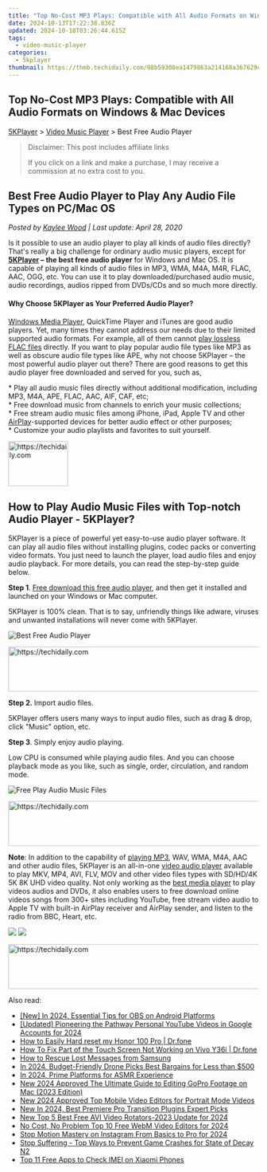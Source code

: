 ```yaml
---
title: "Top No-Cost MP3 Plays: Compatible with All Audio Formats on Windows & Mac Devices"
date: 2024-10-13T17:22:38.836Z
updated: 2024-10-18T03:26:44.615Z
tags:
  - video-music-player
categories:
  - 5kplayer
thumbnail: https://thmb.techidaily.com/08b59308ea1479863a214168a367629cf0b1393331c870e52c284f342d82b8ac.jpeg
---
```


## Top No-Cost MP3 Plays: Compatible with All Audio Formats on Windows & Mac Devices

[5KPlayer](https://tools.techidaily.com/5kplayer/products/) \> [Video Music Player](https://tools.techidaily.com/5kplayer/video-music-player/) \> Best Free Audio Player

>  Disclaimer: This post includes affiliate links
>
>  If you click on a link and make a purchase, I may receive a commission at no extra cost to you.
>

## Best Free Audio Player to Play Any Audio File Types on PC/Mac OS

 _Posted by [Kaylee Wood](https://www.quora.com/profile/Amanda-Hu-21) | Last update: April 28, 2020_

Is it possible to use an audio player to play all kinds of audio files directly? That's really a big challenge for ordinary audio music players, except for **[5KPlayer](https://tools.techidaily.com/5kplayer/products/) – the best free audio player** for Windows and Mac OS. It is capable of playing all kinds of audio files in MP3, WMA, M4A, M4R, FLAC, AAC, OGG, etc. You can use it to play downloaded/purchased audio music, audio recordings, audios ripped from DVDs/CDs and so much more directly. 

#### **Why Choose 5KPlayer as Your Preferred Audio Player?**

[Windows Media Player](https://tools.techidaily.com/5kplayer/video-music-player/), QuickTime Player and iTunes are good audio players. Yet, many times they cannot address our needs due to their limited supported audio formats. For example, all of them cannot [play lossless FLAC files](https://tools.techidaily.com/5kplayer/video-music-player/) directly. If you want to play popular audio file types like MP3 as well as obscure audio file types like APE, why not choose 5KPlayer – the most powerful audio player out there? There are good reasons to get this audio player free downloaded and served for you, such as,

\* Play all audio music files directly without additional modification, including MP3, M4A, APE, FLAC, AAC, AIF, CAF, etc;  
\* Free download music from channels to enrich your music collections;  
\* Free stream audio music files among iPhone, iPad, Apple TV and other [AirPlay](https://tools.techidaily.com/5kplayer/airplay/)\-supported devices for better audio effect or other purposes;  
\* Customize your audio playlists and favorites to suit yourself.

<!-- affiliate ads begin -->
<a href="https://25home.pxf.io/c/5597632/2148635/16836" target="_top" id="2148635">
  <img src="//a.impactradius-go.com/display-ad/16836-2148635" border="0" alt="https://techidaily.com" width="120" height="90"/>
</a>
<img height="0" width="0" src="https://25home.pxf.io/i/5597632/2148635/16836" style="position:absolute;visibility:hidden;" border="0" />
<!-- affiliate ads end -->

## How to Play Audio Music Files with Top-notch Audio Player - 5KPlayer?

5KPlayer is a piece of powerful yet easy-to-use audio player software. It can play all audio files without installing plugins, codec packs or converting video formats. You just need to launch the player, load audio files and enjoy audio playback. For more details, you can read the step-by-step guide below.

**Step 1**. [Free download this free audio player](https://tools.techidaily.com/5kplayer/products/), and then get it installed and launched on your Windows or Mac computer.

5KPlayer is 100% clean. That is to say, unfriendly things like adware, viruses and unwanted installations will never come with 5KPlayer.

![Best Free Audio Player](https://www.5kplayer.com/video-music-player/img/free-music-player.jpg) 

<!-- affiliate ads begin -->
<a href="https://appsumo.8odi.net/c/5597632/2100534/7443" target="_top" id="2100534">
  <img src="//a.impactradius-go.com/display-ad/7443-2100534" border="0" alt="https://techidaily.com" width="728" height="90"/>
</a>
<img height="0" width="0" src="https://appsumo.8odi.net/i/5597632/2100534/7443" style="position:absolute;visibility:hidden;" border="0" />
<!-- affiliate ads end -->

**Step 2.** Import audio files.

5KPlayer offers users many ways to input audio files, such as drag & drop, click "Music" option, etc. 

**Step 3**. Simply enjoy audio playing.

Low CPU is consumed while playing audio files. And you can choose playback mode as you like, such as single, order, circulation, and random mode.

![Free Play Audio Music Files](https://www.5kplayer.com/video-music-player/img/flac-music-player.jpg) 

<!-- affiliate ads begin -->
<a href="https://appsumo.8odi.net/c/5597632/2111967/7443" target="_top" id="2111967">
  <img src="//a.impactradius-go.com/display-ad/7443-2111967" border="0" alt="https://techidaily.com" width="728" height="90"/>
</a>
<img height="0" width="0" src="https://appsumo.8odi.net/i/5597632/2111967/7443" style="position:absolute;visibility:hidden;" border="0" />
<!-- affiliate ads end -->

**Note**: In addition to the capability of [playing MP3](https://tools.techidaily.com/5kplayer/video-music-player/), WAV, WMA, M4A, AAC and other audio files, 5KPlayer is an all-in-one [video audio player](https://tools.techidaily.com/5kplayer/video-music-player/) available to play MKV, MP4, AVI, FLV, MOV and other video files types with SD/HD/4K 5K 8K UHD video quality. Not only working as the [best media player](https://tools.techidaily.com/5kplayer/video-music-player/) to play videos audios and DVDs, it also enables users to free download online videos songs from 300+ sites including YouTube, free stream video audio to Apple TV with built-in AirPlay receiver and AirPlay sender, and listen to the radio from BBC, Heart, etc. 

[![](https://www.5kplayer.com/video-music-player/../button/freedownbackwin.png)](https://tools.techidaily.com/5kplayer/products/) [![](https://www.5kplayer.com/video-music-player/../button/freedownbackmac.png)](https://tools.techidaily.com/5kplayer/products/)

<!-- affiliate ads begin -->
<a href="https://aligracehair.sjv.io/c/5597632/1925489/19272" target="_top" id="1925489">
  <img src="//a.impactradius-go.com/display-ad/19272-1925489" border="0" alt="https://techidaily.com" width="728" height="90"/>
</a>
<img height="0" width="0" src="https://aligracehair.sjv.io/i/5597632/1925489/19272" style="position:absolute;visibility:hidden;" border="0" />
<!-- affiliate ads end -->

<ins class="adsbygoogle"
     style="display:block"
     data-ad-format="autorelaxed"
     data-ad-client="ca-pub-7571918770474297"
     data-ad-slot="1223367746"></ins>

<ins class="adsbygoogle"
     style="display:block"
     data-ad-client="ca-pub-7571918770474297"
     data-ad-slot="8358498916"
     data-ad-format="auto"
     data-full-width-responsive="true"></ins>

<span class="atpl-alsoreadstyle">Also read:</span>
<div><ul>
<li><a href="https://desktop-recording.techidaily.com/new-in-2024-essential-tips-for-obs-on-android-platforms/"><u>[New] In 2024, Essential Tips for OBS on Android Platforms</u></a></li>
<li><a href="https://youtube-tips.techidaily.com/ed-pioneering-the-pathway-personal-youtube-videos-in-google-accounts-for-2024/"><u>[Updated] Pioneering the Pathway Personal YouTube Videos in Google Accounts for 2024</u></a></li>
<li><a href="https://techidaily.com/how-to-easily-hard-reset-my-honor-100-pro-drfone-by-drfone-reset-android-reset-android/"><u>How to Easily Hard reset my Honor 100 Pro | Dr.fone</u></a></li>
<li><a href="https://howto.techidaily.com/how-to-fix-part-of-the-touch-screen-not-working-on-vivo-y36i-drfone-by-drfone-fix-android-problems-fix-android-problems/"><u>How To Fix Part of the Touch Screen Not Working on Vivo Y36i | Dr.fone</u></a></li>
<li><a href="https://blog-min.techidaily.com/how-to-rescue-lost-messages-from-samsung-by-fonelab-android-recover-messages/"><u>How to Rescue Lost Messages from Samsung</u></a></li>
<li><a href="https://extra-hints.techidaily.com/in-2024-budget-friendly-drone-picks-best-bargains-for-less-than-500/"><u>In 2024, Budget-Friendly Drone Picks Best Bargains for Less than $500</u></a></li>
<li><a href="https://youtube-help.techidaily.com/in-2024-prime-platforms-for-asmr-experience/"><u>In 2024, Prime Platforms for ASMR Experience</u></a></li>
<li><a href="https://video-creation-software.techidaily.com/new-2024-approved-the-ultimate-guide-to-editing-gopro-footage-on-mac-2023-edition/"><u>New 2024 Approved The Ultimate Guide to Editing GoPro Footage on Mac (2023 Edition)</u></a></li>
<li><a href="https://video-creation-software.techidaily.com/new-2024-approved-top-mobile-video-editors-for-portrait-mode-videos/"><u>New 2024 Approved Top Mobile Video Editors for Portrait Mode Videos</u></a></li>
<li><a href="https://video-creation-software.techidaily.com/new-in-2024-best-premiere-pro-transition-plugins-expert-picks/"><u>New In 2024, Best Premiere Pro Transition Plugins Expert Picks</u></a></li>
<li><a href="https://video-creation-software.techidaily.com/new-top-5-best-free-avi-video-rotators-2023-update-for-2024/"><u>New Top 5 Best Free AVI Video Rotators-2023 Update for 2024</u></a></li>
<li><a href="https://video-creation-software.techidaily.com/no-cost-no-problem-top-10-free-webm-video-editors-for-2024/"><u>No Cost, No Problem Top 10 Free WebM Video Editors for 2024</u></a></li>
<li><a href="https://video-creation-software.techidaily.com/stop-motion-mastery-on-instagram-from-basics-to-pro-for-2024/"><u>Stop Motion Mastery on Instagram From Basics to Pro for 2024</u></a></li>
<li><a href="https://win-solutions.techidaily.com/stop-suffering-top-ways-to-prevent-game-crashes-for-state-of-decay-n2/"><u>Stop Suffering - Top Ways to Prevent Game Crashes for State of Decay N2</u></a></li>
<li><a href="https://sim-unlock.techidaily.com/top-11-free-apps-to-check-imei-on-xiaomi-phones-by-drfone-android/"><u>Top 11 Free Apps to Check IMEI on Xiaomi Phones</u></a></li>
</ul></div>

